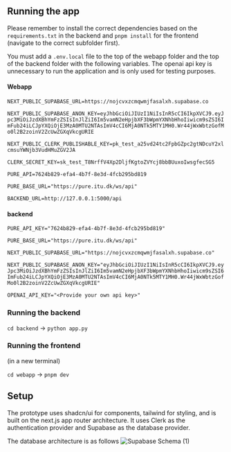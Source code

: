 ## Running the app
Please remember to install the correct dependencies based on the `requirements.txt` in the backend and `pnpm install` for the frontend (navigate to the correct subfolder first).

You must add a `.env.local` file to the top of the webapp folder and the top of the backend folder with the following variables. The openai api key is unnecessary to run the application and is only used for testing purposes.

#### Webapp
`NEXT_PUBLIC_SUPABASE_URL=https://nojcvxzcmqwmjfasalxh.supabase.co`

`NEXT_PUBLIC_SUPABASE_ANON_KEY=eyJhbGciOiJIUzI1NiIsInR5cCI6IkpXVCJ9.eyJpc3MiOiJzdXBhYmFzZSIsInJlZiI6Im5vamN2eHpjbXF3bWpmYXNhbHhoIiwicm9sZSI6ImFub24iLCJpYXQiOjE3MzA0MTU2NTAsImV4cCI6MjA0NTk5MTY1MH0.Wr44jWxWbtzGofMo0l2B2zoinV2ZcUwZGXqVkcgURIE`

`NEXT_PUBLIC_CLERK_PUBLISHABLE_KEY=pk_test_a25vd24tc2FpbGZpc2gtNDcuY2xlcmsuYWNjb3VudHMuZGV2JA`

`CLERK_SECRET_KEY=sk_test_T8NrffV4Xp2DljfKgtoZVYcj8bbBUuxoIwsgfecSG5`

`PURE_API=7624b829-efa4-4b7f-8e3d-4fcb295bd819`

`PURE_BASE_URL="https://pure.itu.dk/ws/api"`

`BACKEND_URL=http://127.0.0.1:5000/api`

#### backend
`PURE_API_KEY="7624b829-efa4-4b7f-8e3d-4fcb295bd819"`

`PURE_BASE_URL="https://pure.itu.dk/ws/api"`

`NEXT_PUBLIC_SUPABASE_URL="https://nojcvxzcmqwmjfasalxh.supabase.co"`

`NEXT_PUBLIC_SUPABASE_ANON_KEY="eyJhbGciOiJIUzI1NiIsInR5cCI6IkpXVCJ9.eyJpc3MiOiJzdXBhYmFzZSIsInJlZiI6Im5vamN2eHpjbXF3bWpmYXNhbHhoIiwicm9sZSI6ImFub24iLCJpYXQiOjE3MzA0MTU2NTAsImV4cCI6MjA0NTk5MTY1MH0.Wr44jWxWbtzGofMo0l2B2zoinV2ZcUwZGXqVkcgURIE"`

`OPENAI_API_KEY="<Provide your own api key>"`


### Running the backend
`cd backend` -> `python app.py`

### Running the frontend
(in a new terminal)

`cd webapp` -> `pnpm dev`


## Setup
The prototype uses shadcn/ui for components, tailwind for styling, and is built on the next.js app router architecture. It uses Clerk as the authentication provider and Supabase as the database provider.

The database architecture is as follows
![Supabase Schema (1)](https://github.com/user-attachments/assets/3c882657-f4a3-4866-855e-44f1e70a343b)



